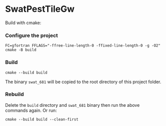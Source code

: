 # SwatPestTileGw

Build with cmake:


### Configure the project

`FC=gfortran FFLAGS="-ffree-line-length-0 -ffixed-line-length-0 -g -O2" cmake -B build`

### Build

`cmake --build build`

The binary `swat_681` will be copied to the root directory of this project folder. 

### Rebuild
Delete the `build` directory and `swat_681` binary then run the above commands again. Or run:

`cmake --build build --clean-first`

